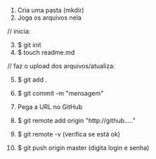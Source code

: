 1) Cria uma pasta (mkdir)
2) Joga os arquivos nela

// inicia:

3) $ git init
4) $ touch readme.md

// faz o upload dos arquivos/atualiza:

5) $ git add .
6) $ git commit -m "mensagem"
7) Pega a URL no GitHub
8) $ git remote add origin "http://github....."
9) $ git remote -v (verifica se está ok)

10) $ git push origin master (digita login e senha)

